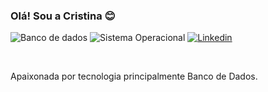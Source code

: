 ### Olá! Sou a Cristina 😊
![Banco de dados](https://img.shields.io/badge/Oracle-F80000?style=for-the-badge&logo=Oracle&logoColor=white)
![Sistema Operacional](https://img.shields.io/badge/Linux-FCC624?style=for-the-badge&logo=linux&logoColor=black)
[![Linkedin](https://img.shields.io/badge/LinkedIn-0077B5?style=for-the-badge&logo=linkedin&logoColor=white)](https://www.linkedin.com/in/cristinadossantosdasilva/)

</div><br/>

Apaixonada por tecnologia principalmente Banco de Dados.









